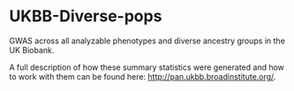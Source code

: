 # UKBB-Diverse-pops
GWAS across all analyzable phenotypes and diverse ancestry groups in the UK Biobank.

A full description of how these summary statistics were generated and how to work with them can be found here: http://pan.ukbb.broadinstitute.org/. 
